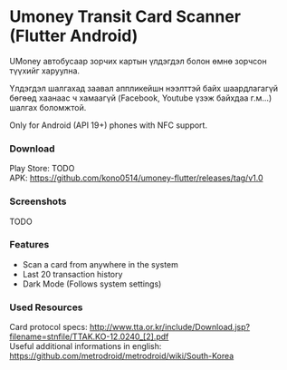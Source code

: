 # Umoney Transit Card Scanner (Flutter Android)

UMoney автобусаар зорчих картын үлдэгдэл болон өмнө зорчсон түүхийг харуулна.  

Үлдэгдэл шалгахад заавал аппликейшн нээлттэй байх шаардлагагүй бөгөөд хаанаас ч хамаагүй (Facebook, Youtube үзэж байхдаа г.м...) шалгах боломжтой.  

Only for Android (API 19+) phones with NFC support.

### Download

Play Store: TODO  
APK: https://github.com/kono0514/umoney-flutter/releases/tag/v1.0

### Screenshots

TODO

### Features

- Scan a card from anywhere in the system
- Last 20 transaction history
- Dark Mode (Follows system settings)

### Used Resources

Card protocol specs: <http://www.tta.or.kr/include/Download.jsp?filename=stnfile/TTAK.KO-12.0240_[2].pdf>  
Useful additional informations in english: <https://github.com/metrodroid/metrodroid/wiki/South-Korea>  
